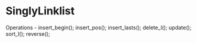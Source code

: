 # SinglyLinklist
Operations - insert_begin(); insert_pos(); insert_lasts(); delete_l(); update(); sort_l(); reverse(); 
